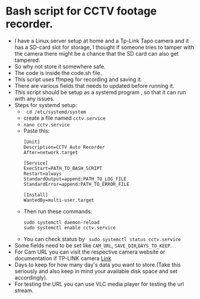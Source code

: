 # Bash script for CCTV footage recorder.
-  I have a Linux server setup at home and a Tp-Link Tapo camera and it has a SD-card slot for storage, I thought if someone tries to tamper with the camera there might be a chance that the SD card can also get tampered.
-  So why not store it somewhere safe.
-  The code is inside the code.sh file.
-  This script uses ffmpeg for recording and saving it.
-  There are various fields that needs to updated before running it.
-  This script should be setup as a systemd program , so that it can run with any issues.
-  Steps for systemd setup:
    * ` cd /etc/systemd/system`
    * create a file named `cctv.service`
    * `nano cctv.service`
    * Paste this:
        ```
        [Unit]
        Description=CCTV Auto Recorder
        After=network.target
        
        [Service]
        ExecStart=PATH_TO_BASH_SCRIPT
        Restart=always
        StandardOutput=append:PATH_TO_LOG_FILE
        StandardError=append:PATH_TO_ERROR_FILE
        
        [Install]
        WantedBy=multi-user.target
        ```
   * Then run these commands:
     ```
     sudo systemctl daemon-reload
     sudo systemctl enable cctv.service
     ```
   * You can check status by ` sudo systemctl status cctv.service`
-  Some fields need to be set like `CAM_URL`, `SAVE_DIR`,`DAYS_TO_KEEP`.
-  For Cam URL you can visit the respective camera website or documentation if TP-LINK camera [Link](https://www.tp-link.com/us/support/faq/2680/)
-  Days to keep for how many day's data you want to store.(Take this seriously and also keep in mind your available disk space and set accordingly).
-  For testing the URL you can use VLC media player for testing the url stream.

